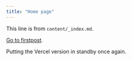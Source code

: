 ```yaml
---
title: "Home page"
---
```


This line is from `content/_index.md`.

[Go to firstpost](/firstpost/).

Putting the Vercel version in standby once again.
